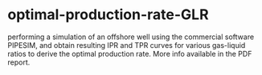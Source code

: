 # optimal-production-rate-GLR

performing a simulation of an offshore well using the commercial software PIPESIM, and obtain resulting IPR and TPR curves for
various gas-liquid ratios to derive the optimal production rate. More info available in the PDF report.
